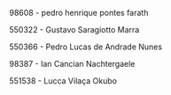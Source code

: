 98608 - pedro henrique pontes farath

550322 - Gustavo Saragiotto Marra

550366 - Pedro Lucas de Andrade Nunes

98387 - Ian Cancian Nachtergaele

551538 - Lucca Vilaça Okubo
